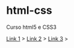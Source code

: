 # html-css
 Curso html5 e CSS3

 <a href="https://alexcmoreira10.github.io/projeto-android/" > Link 1</a> >
 <a href="https://alexcmoreira10.github.io/projeto-cordel/" > Link 2</a> >
  <a href="https://alexcmoreira10.github.io/projeto-poemas/" > Link 3</a> >